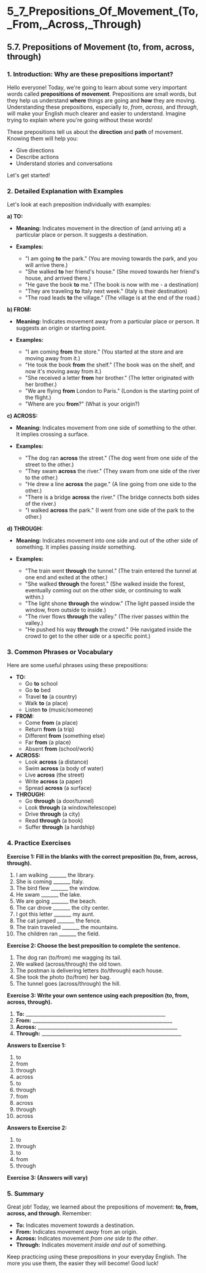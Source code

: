 # 5_7_Prepositions_Of_Movement_(To,_From,_Across,_Through)

## 5.7. Prepositions of Movement (to, from, across, through)

### 1. Introduction: Why are these prepositions important?

Hello everyone! Today, we're going to learn about some very important words called **prepositions of movement**. Prepositions are small words, but they help us understand **where** things are going and **how** they are moving. Understanding these prepositions, especially *to*, *from*, *across*, and *through*, will make your English much clearer and easier to understand. Imagine trying to explain where you're going without these words!

These prepositions tell us about the **direction** and **path** of movement. Knowing them will help you:

*   Give directions
*   Describe actions
*   Understand stories and conversations

Let's get started!

### 2. Detailed Explanation with Examples

Let's look at each preposition individually with examples:

**a) TO:**

*   **Meaning:** Indicates movement in the direction of (and arriving at) a particular place or person. It suggests a destination.

*   **Examples:**

    *   "I am going **to** the park." (You are moving towards the park, and you will arrive there.)
    *   "She walked **to** her friend's house." (She moved towards her friend's house, and arrived there.)
    *   "He gave the book **to** me." (The book is now with me - a destination)
    *   "They are traveling **to** Italy next week." (Italy is their destination)
    *   "The road leads **to** the village." (The village is at the end of the road.)

**b) FROM:**

*   **Meaning:** Indicates movement away from a particular place or person. It suggests an origin or starting point.

*   **Examples:**

    *   "I am coming **from** the store." (You started at the store and are moving away from it.)
    *   "He took the book **from** the shelf." (The book was on the shelf, and now it's moving away from it.)
    *   "She received a letter **from** her brother." (The letter originated with her brother.)
    *   "We are flying **from** London to Paris." (London is the starting point of the flight.)
    *   "Where are you **from**?" (What is your origin?)

**c) ACROSS:**

*   **Meaning:** Indicates movement from one side of something to the other. It implies crossing a surface.

*   **Examples:**

    *   "The dog ran **across** the street." (The dog went from one side of the street to the other.)
    *   "They swam **across** the river." (They swam from one side of the river to the other.)
    *   "He drew a line **across** the page." (A line going from one side to the other.)
    *   "There is a bridge **across** the river." (The bridge connects both sides of the river.)
    *   "I walked **across** the park." (I went from one side of the park to the other.)

**d) THROUGH:**

*   **Meaning:** Indicates movement into one side and out of the other side of something.  It implies passing *inside* something.

*   **Examples:**

    *   "The train went **through** the tunnel." (The train entered the tunnel at one end and exited at the other.)
    *   "She walked **through** the forest." (She walked inside the forest, eventually coming out on the other side, or continuing to walk within.)
    *   "The light shone **through** the window." (The light passed inside the window, from outside to inside.)
    *   "The river flows **through** the valley." (The river passes within the valley.)
    *   "He pushed his way **through** the crowd." (He navigated inside the crowd to get to the other side or a specific point.)

### 3. Common Phrases or Vocabulary

Here are some useful phrases using these prepositions:

*   **TO:**
    *   Go **to** school
    *   Go **to** bed
    *   Travel **to** (a country)
    *   Walk **to** (a place)
    *   Listen **to** (music/someone)
*   **FROM:**
    *   Come **from** (a place)
    *   Return **from** (a trip)
    *   Different **from** (something else)
    *   Far **from** (a place)
    *   Absent **from** (school/work)
*   **ACROSS:**
    *   Look **across** (a distance)
    *   Swim **across** (a body of water)
    *   Live **across** (the street)
    *   Write **across** (a paper)
    *   Spread **across** (a surface)
*   **THROUGH:**
    *   Go **through** (a door/tunnel)
    *   Look **through** (a window/telescope)
    *   Drive **through** (a city)
    *   Read **through** (a book)
    *   Suffer **through** (a hardship)

### 4. Practice Exercises

**Exercise 1: Fill in the blanks with the correct preposition (to, from, across, through).**

1.  I am walking _______ the library.
2.  She is coming _______ Italy.
3.  The bird flew _______ the window.
4.  He swam _______ the lake.
5.  We are going _______ the beach.
6.  The car drove _______ the city center.
7.  I got this letter _______ my aunt.
8.  The cat jumped _______ the fence.
9.  The train traveled _______ the mountains.
10. The children ran _______ the field.

**Exercise 2: Choose the best preposition to complete the sentence.**

1.  The dog ran (to/from) me wagging its tail.
2.  We walked (across/through) the old town.
3.  The postman is delivering letters (to/through) each house.
4.  She took the photo (to/from) her bag.
5.  The tunnel goes (across/through) the hill.

**Exercise 3:  Write your own sentence using each preposition (to, from, across, through).**

1.  **To:** _________________________________________________________
2.  **From:** _________________________________________________________
3.  **Across:** _________________________________________________________
4.  **Through:** _________________________________________________________

**Answers to Exercise 1:**

1.  to
2.  from
3.  through
4.  across
5.  to
6.  through
7.  from
8.  across
9.  through
10. across

**Answers to Exercise 2:**

1.  to
2.  through
3.  to
4.  from
5.  through

**Exercise 3: (Answers will vary)**

### 5. Summary

Great job!  Today, we learned about the prepositions of movement: **to, from, across, and through**. Remember:

*   **To:** Indicates movement *towards* a destination.
*   **From:** Indicates movement *away* from an origin.
*   **Across:** Indicates movement *from one side to the other*.
*   **Through:** Indicates movement *inside and out* of something.

Keep practicing using these prepositions in your everyday English. The more you use them, the easier they will become! Good luck!
